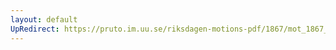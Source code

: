 ```yaml
---
layout: default
UpRedirect: https://pruto.im.uu.se/riksdagen-motions-pdf/1867/mot_1867__fk__20.pdf
---
```

